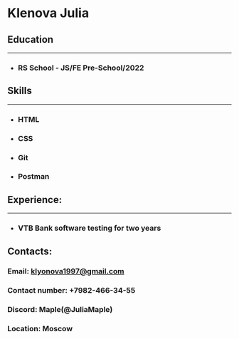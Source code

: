 # Klenova Julia

## Education
***
* ### RS School - JS/FE Pre-School/2022

## Skills
***
* ### HTML
* ### CSS
* ### Git
* ### Postman

## Experience: 
***
* ### VTB Bank software testing for two years

## Contacts:

### Email: klyonova1997@gmail.com
### Contact number: +7982-466-34-55
### Discord: Maple(@JuliaMaple)
### Location: Moscow


